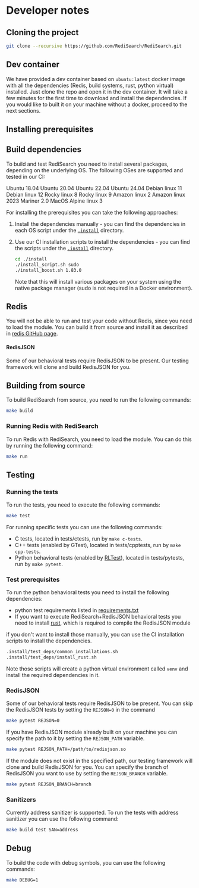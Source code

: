 # Developer notes

## Cloning the project

```bash
git clone --recursive https://github.com/RediSearch/RediSearch.git
```

## Dev container
We have provided a dev container based on `ubuntu:latest` docker image with all the dependencies (Redis, build systems, rust, python virtual) installed. Just clone the repo and open it in the dev container. It will take a few minutes for the first time to download and install the dependencies.
If you would like to built it on your machine without a docker, proceed to the next sections.

## Installing prerequisites

## Build dependencies
To build and test RediSearch you need to install several packages, depending on the underlying OS. The following OSes are supported and tested in our CI:

Ubuntu 18.04
Ubuntu 20.04
Ubuntu 22.04
Ubuntu 24.04
Debian linux 11
Debian linux 12
Rocky linux 8
Rocky linux 9
Amazon linux 2
Amazon linux 2023
Mariner 2.0
MacOS
Alpine linux 3

For installing the prerequisites you can take the following approaches:
1. Install the dependencies manually - you can find the dependencies in each OS script under the [`.install`](.install) directory.
2. Use our CI installation scripts to install the dependencies - you can find the scripts under the [`.install`](.install) directory.

    ```bash
    cd ./install
    ./install_script.sh sudo
    ./install_boost.sh 1.83.0
    ```
    Note that this will install various packages on your system using the native package manager (sudo is not required in a Docker environment). 

## Redis
You will not be able to run and test your code without Redis, since you need to load the module. You can build it from source and install it as described in [redis GitHub page](https://github.com/redis/redis).

#### RedisJSON
Some of our behavioral tests require RedisJSON to be present. Our testing framework will clone and build RedisJSON for you.



## Building from source
To build RediSearch from source, you need to run the following commands:

```bash
make build
```

### Running Redis with RediSearch
To run Redis with RediSearch, you need to load the module. You can do this by running the following command:

```bash
make run
```

## Testing

### Running the tests
To run the tests, you need to execute the following commands:

```bash
make test
```
For running specific tests you can use the following commands:
* C tests, located in tests/ctests, run by `make c-tests`.
* C++ tests (enabled by GTest), located in tests/cpptests, run by `make cpp-tests`.
* Python behavioral tests (enabled by [RLTest](https://github.com/RedisLabsModules/RLTest)), located in tests/pytests, run by `make pytest`.

### Test prerequisites
To run the python behavioral tests you need to install the following dependencies:
* python test requirements listed in [requirements.txt](tests/pytests/requirements.txt)
* If you want to execute RediSearch+RedisJSON behavioral tests you need to install [rust](https://www.rust-lang.org/tools/install), which is required to compile the RedisJSON module 

if you don't want to install those manually, you can use the CI installation scripts to install the dependencies.

```bash
.install/test_deps/common_installations.sh 
.install/test_deps/install_rust.sh
```
Note those scripts will create a python virtual environment called `venv` and install the required dependencies in it.

### RedisJSON
Some of our behavioral tests require RedisJSON to be present. You can skip the RedisJSON tests by setting the `REJSON=0` in the command
```bash
make pytest REJSON=0
```
If you have RedisJSON module already built on your machine you can specify the path to it by setting the `REJSON_PATH` variable.
```bash
make pytest REJSON_PATH=/path/to/redisjson.so
```
If the module does not exist in the specified path, our testing framework will clone and build RedisJSON for you. You can specify the branch of RedisJSON you want to use by setting the `REJSON_BRANCH` variable.

```bash
make pytest REJSON_BRANCH=branch
```

### Sanitizers
Currently address sanitizer is supported. To run the tests with address sanitizer you can use the following command:

```bash
make build test SAN=address
```

## Debug
To build the code with debug symbols, you can use the following commands:

```bash
make DEBUG=1
```